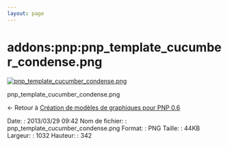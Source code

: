 ```yaml
---
layout: page
---
```


addons:pnp:pnp\_template\_cucumber\_condense.png
================================================

[![pnp\_template\_cucumber\_condense.png](../..//assets/media/addons/pnp/pnp_template_cucumber_condense.png@cache=&w=900&h=298 "pnp_template_cucumber_condense.png")](../..//assets/media/addons/pnp/pnp_template_cucumber_condense.png@cache= "Afficher le fichier original")

pnp\_template\_cucumber\_condense.png

← Retour à [Création de modèles de graphiques pour PNP
0.6](../../../nagios/addons/pnp/creation-template-graph.html "nagios:addons:pnp:creation-template-graph")

Date:
:   2013/03/29 09:42
Nom de fichier:
:   pnp\_template\_cucumber\_condense.png
Format:
:   PNG
Taille:
:   44KB
Largeur:
:   1032
Hauteur:
:   342

